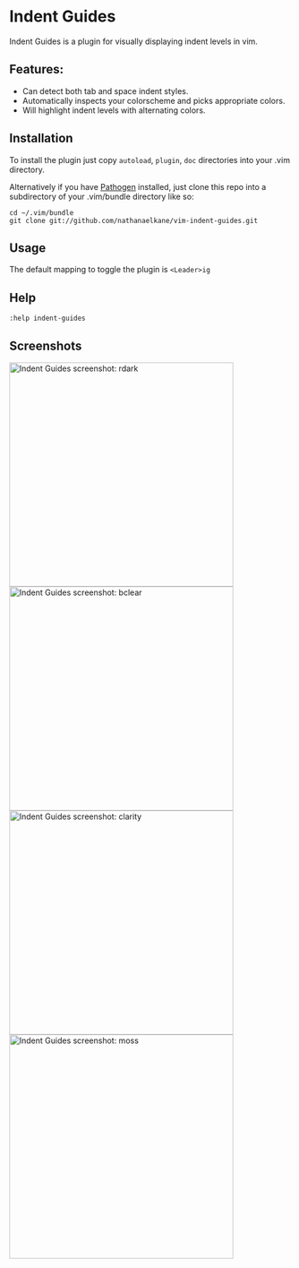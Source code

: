 # Indent Guides
Indent Guides is a plugin for visually displaying indent levels in vim.

## Features:
* Can detect both tab and space indent styles.
* Automatically inspects your colorscheme and picks appropriate colors.
* Will highlight indent levels with alternating colors.

## Installation
To install the plugin just copy `autoload`, `plugin`, `doc` directories into your .vim directory.

Alternatively if you have [Pathogen](http://www.vim.org/scripts/script.php?script_id=2332) installed, just clone this repo into a subdirectory of your .vim/bundle directory like so:

    cd ~/.vim/bundle
    git clone git://github.com/nathanaelkane/vim-indent-guides.git

## Usage
The default mapping to toggle the plugin is `<Leader>ig`

## Help
`:help indent-guides`

## Screenshots
<img src="https://dl.dropbox.com/u/1019520/vim-indent-guides/rdark.png" width="400" height="400" alt="Indent Guides screenshot: rdark" />
<img src="https://dl.dropbox.com/u/1019520/vim-indent-guides/bclear.png" width="400" height="400" alt="Indent Guides screenshot: bclear" />
<img src="https://dl.dropbox.com/u/1019520/vim-indent-guides/clarity.png" width="400" height="400" alt="Indent Guides screenshot: clarity" />
<img src="https://dl.dropbox.com/u/1019520/vim-indent-guides/moss.png" width="400" height="400" alt="Indent Guides screenshot: moss" />

